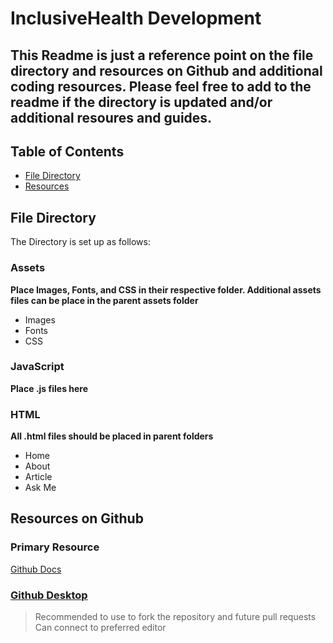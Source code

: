 # InclusiveHealth Development 
## This Readme is just a reference point on the file directory and resources on Github and additional coding resources. Please feel free to add to the readme if the directory is updated and/or additional resoures and guides. 

## Table of Contents 

- [File Directory](#file-directory)
- [Resources](#resources-on-github)
  
  

## File Directory 
The Directory is set up as follows:

### Assets 
**Place Images, Fonts, and CSS in their respective folder. Additional assets files can be place in the parent assets folder**
- Images  
- Fonts 
- CSS 

### JavaScript 
**Place .js files here** 
### HTML 
**All .html files should be placed in parent folders** 
- Home
- About 
- Article 
- Ask Me

## Resources on Github 

### Primary Resource 
[Github Docs](https://docs.github.com/en)

### [Github Desktop](https://desktop.github.com/)
>Recommended to use to fork the repository and future pull requests   
>Can connect to preferred editor
